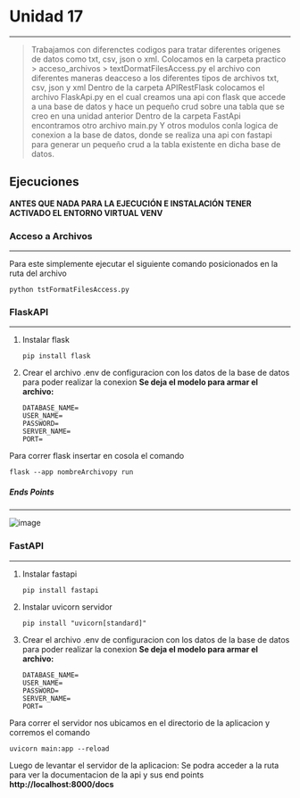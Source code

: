 # Unidad 17
---
>Trabajamos con diferenctes codigos para tratar diferentes origenes de datos como txt, csv, json o xml.
>Colocamos en la carpeta practico > acceso_archivos > textDormatFilesAccess.py el archivo con diferentes maneras deacceso a los diferentes tipos de archivos txt, csv, json y xml 
>Dentro de la carpeta APIRestFlask colocamos el archivo FlaskApi.py en el cual creamos una api con flask que accede a una base de datos y hace un pequeño crud sobre una tabla que se creo en una unidad anterior
>Dentro de la carpeta FastApi encontramos otro archivo main.py Y otros modulos conla logica de conexion a la base de datos, donde se realiza una api con fastapi para generar un pequeño crud a la tabla existente en dicha base de datos.


## Ejecuciones

**ANTES QUE NADA PARA LA EJECUCIÓN E INSTALACIÓN TENER ACTIVADO EL ENTORNO VIRTUAL VENV**
### Acceso a Archivos
----
Para este simplemente ejecutar el siguiente comando posicionados en la ruta del archivo
~~~
python tstFormatFilesAccess.py
~~~

### FlaskAPI
----
1) Instalar flask
   ~~~
   pip install flask
   ~~~
2) Crear el archivo .env de configuracion con los datos de la base de datos para poder realizar la conexion
   __Se deja el modelo para armar el archivo:__
   ~~~
   DATABASE_NAME=
   USER_NAME=
   PASSWORD=
   SERVER_NAME=
   PORT=
   ~~~

Para correr flask insertar en cosola el comando
~~~
flask --app nombreArchivopy run
~~~

##### Ends Points
----
![image](https://user-images.githubusercontent.com/76167482/201550573-eae2245c-ac33-4e2f-9057-b2bd17af8af4.png)


### FastAPI
----
1) Instalar fastapi
   ~~~
   pip install fastapi
   ~~~
2) Instalar uvicorn servidor
   ~~~
   pip install "uvicorn[standard]"
   ~~~

3) Crear el archivo .env de configuracion con los datos de la base de datos para poder realizar la conexion
   __Se deja el modelo para armar el archivo:__
   ~~~
   DATABASE_NAME=
   USER_NAME=
   PASSWORD=
   SERVER_NAME=
   PORT=
   ~~~

Para correr el servidor nos ubicamos en el directorio de la aplicacion y corremos el comando
~~~
uvicorn main:app --reload
~~~

Luego de levantar el servidor de la aplicacion:
Se podra acceder a la ruta para ver la documentacion de la api y sus end points
**http://localhost:8000/docs**


